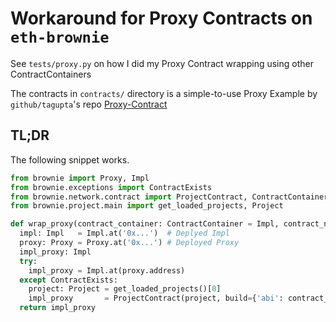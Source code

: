 # Workaround for Proxy Contracts on `eth-brownie`

See `tests/proxy.py` on how I did my Proxy Contract wrapping using other ContractContainers

The contracts in `contracts/` directory is a simple-to-use Proxy Example by `github/tagupta`'s repo [Proxy-Contract](https://github.com/tagupta/Proxy-Contract)

## TL;DR

The following snippet works.

```py
from brownie import Proxy, Impl
from brownie.exceptions import ContractExists
from brownie.network.contract import ProjectContract, ContractContainer
from brownie.project.main import get_loaded_projects, Project

def wrap_proxy(contract_container: ContractContainer = Impl, contract_name: str = 'Impl') -> Impl:
  impl: Impl   = Impl.at('0x...')  # Deplyed Impl
  proxy: Proxy = Proxy.at('0x...') # Deployed Proxy
  impl_proxy: Impl
  try:
    impl_proxy = Impl.at(proxy.address)
  except ContractExists:
    project: Project = get_loaded_projects()[0]
    impl_proxy       = ProjectContract(project, build={'abi': contract_container.abi, 'contractName': contract_name}, address=proxy.address)
  return impl_proxy
```
